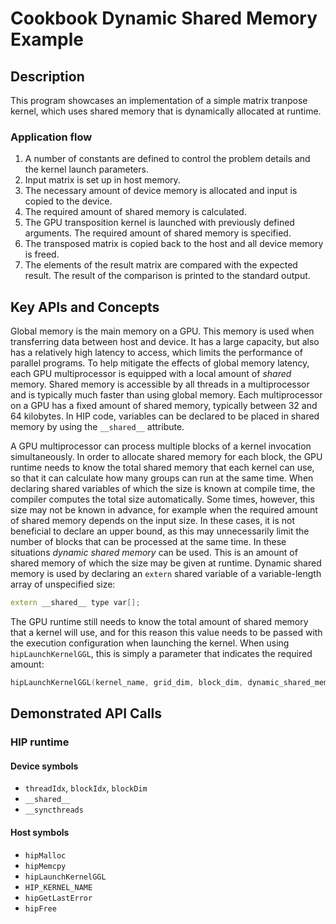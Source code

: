 # Cookbook Dynamic Shared Memory Example

## Description
This program showcases an implementation of a simple matrix tranpose kernel, which uses shared memory that is dynamically allocated at runtime.

### Application flow
1. A number of constants are defined to control the problem details and the kernel launch parameters.
2. Input matrix is set up in host memory.
3. The necessary amount of device memory is allocated and input is copied to the device.
4. The required amount of shared memory is calculated.
5. The GPU transposition kernel is launched with previously defined arguments. The required amount of shared memory is specified.
6. The transposed matrix is copied back to the host and all device memory is freed.
7. The elements of the result matrix are compared with the expected result. The result of the comparison is printed to the standard output.

## Key APIs and Concepts
Global memory is the main memory on a GPU. This memory is used when transferring data between host and device. It has a large capacity, but also has a relatively high latency to access, which limits the performance of parallel programs. To help mitigate the effects of global memory latency, each GPU multiprocessor is equipped with a local amount of _shared_ memory. Shared memory is accessible by all threads in a multiprocessor and is typically much faster than using global memory. Each multiprocessor on a GPU has a fixed amount of shared memory, typically between 32 and 64 kilobytes. In HIP code, variables can be declared to be placed in shared memory by using the `__shared__` attribute.

A GPU multiprocessor can process multiple blocks of a kernel invocation simultaneously. In order to allocate shared memory for each block, the GPU runtime needs to know the total shared memory that each kernel can use, so that it can calculate how many groups can run at the same time. When declaring shared variables of which the size is known at compile time, the compiler computes the total size automatically. Some times, however, this size may not be known in advance, for example when the required amount of shared memory depends on the input size. In these cases, it is not beneficial to declare an upper bound, as this may unnecessarily limit the number of blocks that can be processed at the same time. In these situations _dynamic shared memory_ can be used. This is an amount of shared memory of which the size may be given at runtime. Dynamic shared memory is used by declaring an `extern` shared variable of a variable-length array of unspecified size:
```c++
extern __shared__ type var[];
```

The GPU runtime still needs to know the total amount of shared memory that a kernel will use, and for this reason this value needs to be passed with the execution configuration when launching the kernel. When using `hipLaunchKernelGGL`, this is simply a parameter that indicates the required amount:
```c++
hipLaunchKernelGGL(kernel_name, grid_dim, block_dim, dynamic_shared_memory_size, stream, <kernel arguments>)
```

## Demonstrated API Calls
### HIP runtime
#### Device symbols
- `threadIdx`, `blockIdx`, `blockDim`
- `__shared__`
- `__syncthreads`
#### Host symbols
- `hipMalloc`
- `hipMemcpy`
- `hipLaunchKernelGGL`
- `HIP_KERNEL_NAME`
- `hipGetLastError`
- `hipFree`
